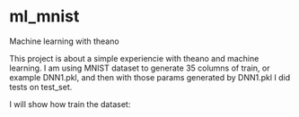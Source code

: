 # ml_mnist
Machine learning with theano

This project is about a simple experiencie with theano and machine learning. I am using MNIST dataset to generate 35 columns of train, or example DNN1.pkl, and then with those params generated by DNN1.pkl I did tests on test_set. 

I will show how train the dataset:
